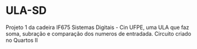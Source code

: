 # ULA-SD
Projeto 1 da cadeira IF675 Sistemas Digitais - Cin UFPE, uma ULA que faz soma, subração e comparação dos numeros de entradada. Circuito criado no Quartos II
